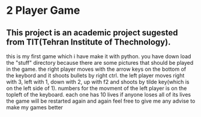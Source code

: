 # 2 Player Game
## This project is an academic project sugested from TIT(Tehran Institute of Thechnology).

this is my first game which i have make it with python.
you have down load the "stuff" directory because there are some pictures that should be played in the game.
the right player moves with the arrow keys on the bottom of the keybord and it shoots bullets by right ctrl.
the left player moves right with 3, left with 1, down with 2, up with f2 and shoots by tilde key(which is on the left side of 1).
numbers for the movment of the left player is on the topleft of the keyboard.
each one has 10 lives if anyone loses all of its lives the game will be restarted again and again
feel free to give me any advise to make my games better

